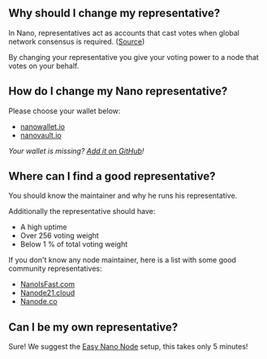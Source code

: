 ## Why should I change my representative?

In Nano, representatives act as accounts that cast votes when global network consensus is required. ([Source](https://nanowallet.io/))

By changing your representative you give your voting power to a node that votes on your behalf.

## How do I change my Nano representative?

Please choose your wallet below:

- [nanowallet.io](wallets/nanowalletio.md)
- [nanovault.io](wallets/nanovaultio.md)

_Your wallet is missing? [Add it on GitHub](https://github.com/nanotools/Change-Nano-Representative)!_

## Where can I find a good representative?

You should know the maintainer and why he runs his representative.

Additionally the representative should have:
- A high uptime
- Over 256 voting weight
- Below 1 % of total voting weight

If you don't know any node maintainer, here is a list with some good community representatives:

- [NanoIsFast.com](https://nanoisfast.com/decentralized-nano-representatives/)
- [Nanode21.cloud](https://nanode21.cloud/representatives.php)
- [Nanode.co](https://www.nanode.co/representatives)


## Can I be my own representative?

Sure! We suggest the [Easy Nano Node](https://nanotools.github.io/easy-nano-node/) setup, this takes only 5 minutes!